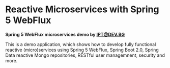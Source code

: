 # Reactive Microservices with Spring 5 WebFlux

**Spring 5 WebFlux microservices demo by [IPT@DEV.BG](http://iproduct.org/en/spring-5-webflux/)**

This is a demo application, which shows how to develop fully functional reactive (micro)services using Spring 5 WebFlux, Spring Boot 2.0, Spring Data reactive Mongo repositories, RESTful user managemnent, security and more.
